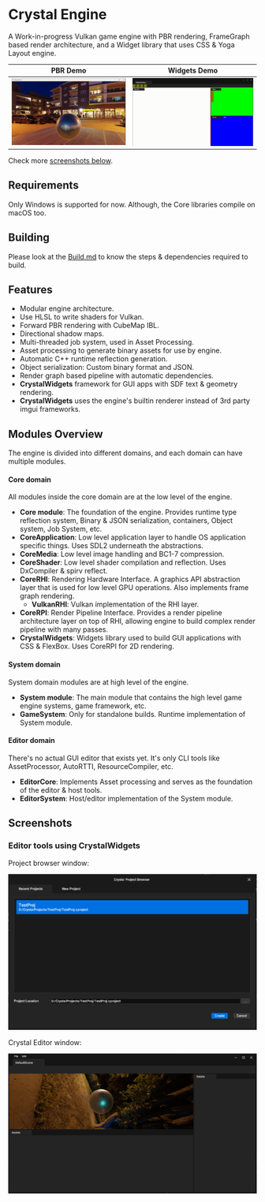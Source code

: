 # Crystal Engine

A Work-in-progress Vulkan game engine with PBR rendering, FrameGraph based render architecture, and a Widget library that uses CSS & Yoga Layout engine.

PBR Demo            |  Widgets Demo
:-------------------------:|:-------------------------:
![](./Screenshots/IBL%20Demo%20Night.png)  |  ![](./Screenshots/WidgetDemo.gif)

Check more [screenshots below](#screenshots).

## Requirements

Only Windows is supported for now. Although, the Core libraries compile on macOS too.

## Building

Please look at the [Build.md](./Docs/Build.md) to know the steps & dependencies required to build.

## Features

- Modular engine architecture.
- Use HLSL to write shaders for Vulkan.
- Forward PBR rendering with CubeMap IBL.
- Directional shadow maps.
- Multi-threaded job system, used in Asset Processing.
- Asset processing to generate binary assets for use by engine.
- Automatic C++ runtime reflection generation.
- Object serialization: Custom binary format and JSON.
- Render graph based pipeline with automatic dependencies.
- **CrystalWidgets** framework for GUI apps with SDF text & geometry rendering.
- **CrystalWidgets** uses the engine's builtin renderer instead of 3rd party imgui frameworks.

## Modules Overview

The engine is divided into different domains, and each domain can have multiple modules.

#### Core domain
All modules inside the core domain are at the low level of the engine.

* **Core module**: The foundation of the engine. Provides runtime type reflection system, Binary & JSON serialization, containers, Object system, Job System, etc.
* **CoreApplication**: Low level application layer to handle OS application specific things. Uses SDL2 underneath the abstractions.
* **CoreMedia**: Low level image handling and BC1-7 compression.
* **CoreShader**: Low level shader compilation and reflection. Uses DxCompiler & spirv reflect.
* **CoreRHI**: Rendering Hardware Interface. A graphics API abstraction layer that is used for low level GPU operations. Also implements frame graph rendering.
    * **VulkanRHI**: Vulkan implementation of the RHI layer.
* **CoreRPI**: Render Pipeline Interface. Provides a render pipeline architecture layer on top of RHI, allowing engine to build complex render pipeline with many passes.
* **CrystalWidgets**: Widgets library used to build GUI applications with CSS & FlexBox. Uses CoreRPI for 2D rendering.

#### System domain
System domain modules are at high level of the engine.

* **System module**: The main module that contains the high level game engine systems, game framework, etc.
* **GameSystem**: Only for standalone builds. Runtime implementation of System module.

#### Editor domain

There's no actual GUI editor that exists yet. It's only CLI tools like AssetProcessor, AutoRTTI, ResourceCompiler, etc.

* **EditorCore**: Implements Asset processing and serves as the foundation of the editor & host tools.
* **EditorSystem**: Host/editor implementation of the System module.

## Screenshots


### Editor tools using CrystalWidgets

Project browser window:

![](./Screenshots/ProjectBrowser.png)

Crystal Editor window:

![](./Screenshots/EditorWindow.png)



